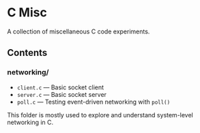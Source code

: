 # C Misc

A collection of miscellaneous C code experiments.

## Contents

### networking/

- `client.c` — Basic socket client
- `server.c` — Basic socket server
- `poll.c` — Testing event-driven networking with `poll()`

This folder is mostly used to explore and understand system-level networking in C.
